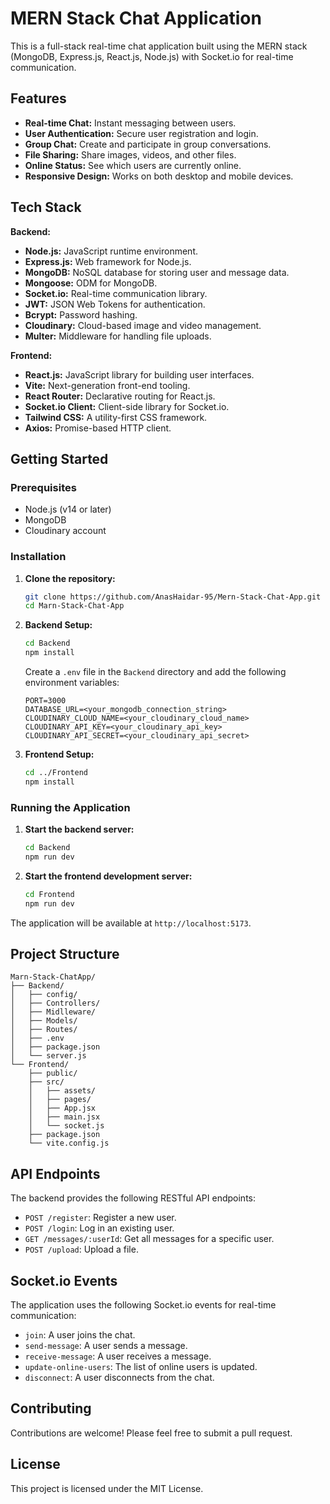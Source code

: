 # MERN Stack Chat Application

This is a full-stack real-time chat application built using the MERN stack (MongoDB, Express.js, React.js, Node.js) with Socket.io for real-time communication.

## Features

-   **Real-time Chat:** Instant messaging between users.
-   **User Authentication:** Secure user registration and login.
-   **Group Chat:** Create and participate in group conversations.
-   **File Sharing:** Share images, videos, and other files.
-   **Online Status:** See which users are currently online.
-   **Responsive Design:** Works on both desktop and mobile devices.

## Tech Stack

**Backend:**

-   **Node.js:** JavaScript runtime environment.
-   **Express.js:** Web framework for Node.js.
-   **MongoDB:** NoSQL database for storing user and message data.
-   **Mongoose:** ODM for MongoDB.
-   **Socket.io:** Real-time communication library.
-   **JWT:** JSON Web Tokens for authentication.
-   **Bcrypt:** Password hashing.
-   **Cloudinary:** Cloud-based image and video management.
-   **Multer:** Middleware for handling file uploads.

**Frontend:**

-   **React.js:** JavaScript library for building user interfaces.
-   **Vite:** Next-generation front-end tooling.
-   **React Router:** Declarative routing for React.js.
-   **Socket.io Client:** Client-side library for Socket.io.
-   **Tailwind CSS:** A utility-first CSS framework.
-   **Axios:** Promise-based HTTP client.

## Getting Started

### Prerequisites

-   Node.js (v14 or later)
-   MongoDB
-   Cloudinary account

### Installation

1.  **Clone the repository:**

    ```bash
    git clone https://github.com/AnasHaidar-95/Mern-Stack-Chat-App.git
    cd Marn-Stack-Chat-App
    ```

2.  **Backend Setup:**

    ```bash
    cd Backend
    npm install
    ```

    Create a `.env` file in the `Backend` directory and add the following environment variables:

    ```
    PORT=3000
    DATABASE_URL=<your_mongodb_connection_string>
    CLOUDINARY_CLOUD_NAME=<your_cloudinary_cloud_name>
    CLOUDINARY_API_KEY=<your_cloudinary_api_key>
    CLOUDINARY_API_SECRET=<your_cloudinary_api_secret>
    ```

3.  **Frontend Setup:**

    ```bash
    cd ../Frontend
    npm install
    ```

### Running the Application

1.  **Start the backend server:**

    ```bash
    cd Backend
    npm run dev
    ```

2.  **Start the frontend development server:**

    ```bash
    cd Frontend
    npm run dev
    ```

The application will be available at `http://localhost:5173`.

## Project Structure

```
Marn-Stack-ChatApp/
├── Backend/
│   ├── config/
│   ├── Controllers/
│   ├── Midlleware/
│   ├── Models/
│   ├── Routes/
│   ├── .env
│   ├── package.json
│   └── server.js
└── Frontend/
    ├── public/
    ├── src/
    │   ├── assets/
    │   ├── pages/
    │   ├── App.jsx
    │   ├── main.jsx
    │   └── socket.js
    ├── package.json
    └── vite.config.js
```

## API Endpoints

The backend provides the following RESTful API endpoints:

-   `POST /register`: Register a new user.
-   `POST /login`: Log in an existing user.
-   `GET /messages/:userId`: Get all messages for a specific user.
-   `POST /upload`: Upload a file.

## Socket.io Events

The application uses the following Socket.io events for real-time communication:

-   `join`: A user joins the chat.
-   `send-message`: A user sends a message.
-   `receive-message`: A user receives a message.
-   `update-online-users`: The list of online users is updated.
-   `disconnect`: A user disconnects from the chat.

## Contributing

Contributions are welcome! Please feel free to submit a pull request.

## License

This project is licensed under the MIT License.
